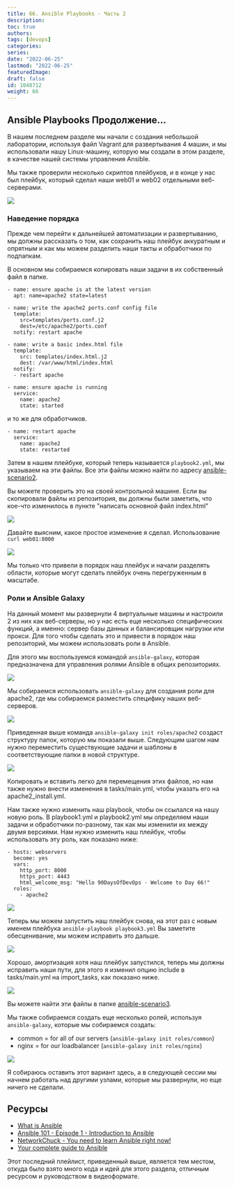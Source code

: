 ```yaml
---
title: 66. Ansible Playbooks - Часть 2
description: 
toc: true
authors:
tags: [devops]
categories:
series: 
date: "2022-06-25"
lastmod: "2022-06-25"
featuredImage:
draft: false
id: 1048712
weight: 66
---
```

## Ansible Playbooks Продолжение...

В нашем последнем разделе мы начали с создания небольшой лаборатории, используя файл Vagrant для развертывания 4 машин, и мы использовали нашу Linux-машину, которую мы создали в этом разделе, в качестве нашей системы управления Ansible. 

Мы также проверили несколько скриптов плейбуков, и в конце у нас был плейбук, который сделал наши web01 и web02 отдельными веб-серверами. 

![](../images/Day66_config1.png?v1)

### Наведение порядка

Прежде чем перейти к дальнейшей автоматизации и развертыванию, мы должны рассказать о том, как сохранить наш плейбук аккуратным и опрятным и как мы можем разделить наши такты и обработчики по подпапкам. 

В основном мы собираемся копировать наши задачи в их собственный файл в папке.

```
- name: ensure apache is at the latest version
  apt: name=apache2 state=latest

- name: write the apache2 ports.conf config file
  template: 
    src=templates/ports.conf.j2 
    dest=/etc/apache2/ports.conf
  notify: restart apache

- name: write a basic index.html file
  template:
    src: templates/index.html.j2
    dest: /var/www/html/index.html
  notify:
  - restart apache

- name: ensure apache is running
  service:
    name: apache2
    state: started
```

и то же для обработчиков.

```
- name: restart apache
  service:
    name: apache2
    state: restarted
```

Затем в нашем плейбуке, который теперь называется `playbook2.yml`, мы указываем на эти файлы. Все эти файлы можно найти по адресу [ansible-scenario2](../../Configmgmt/ansible-scenario2/).

Вы можете проверить это на своей контрольной машине. Если вы скопировали файлы из репозитория, вы должны были заметить, что кое-что изменилось в пункте "написать основной файл index.html"

![](../images/Day66_config2.png?v1)

Давайте выясним, какое простое изменение я сделал. Использование `curl web01:8000` 

![](../images/Day66_config3.png?v1)

Мы только что привели в порядок наш плейбук и начали разделять области, которые могут сделать плейбук очень перегруженным в масштабе.

### Роли и Ansible Galaxy

На данный момент мы развернули 4 виртуальные машины и настроили 2 из них как веб-серверы, но у нас есть еще несколько специфических функций, а именно: сервер базы данных и балансировщик нагрузки или прокси. Для того чтобы сделать это и привести в порядок наш репозиторий, мы можем использовать роли в Ansible. 

Для этого мы воспользуемся командой `ansible-galaxy`, которая предназначена для управления ролями Ansible в общих репозиториях. 

![](../images/Day66_config4.png?v1)

Мы собираемся использовать `ansible-galaxy` для создания роли для apache2, где мы собираемся разместить специфику наших веб-серверов. 

![](../images/Day66_config5.png?v1)

Приведенная выше команда `ansible-galaxy init roles/apache2` создаст структуру папок, которую мы показали выше. Следующим шагом нам нужно переместить существующие задачи и шаблоны в соответствующие папки в новой структуре. 

![](../images/Day66_config6.png?v1)

Копировать и вставить легко для перемещения этих файлов, но нам также нужно внести изменения в tasks/main.yml, чтобы указать его на apache2_install.yml. 

Нам также нужно изменить наш playbook, чтобы он ссылался на нашу новую роль. В playbook1.yml и playbook2.yml мы определяем наши задачи и обработчики по-разному, так как мы изменили их между двумя версиями. Нам нужно изменить наш плейбук, чтобы использовать эту роль, как показано ниже:
```
- hosts: webservers
  become: yes
  vars:
    http_port: 8000
    https_port: 4443
    html_welcome_msg: "Hello 90DaysOfDevOps - Welcome to Day 66!"
  roles:
    - apache2
```

![](../images/Day66_config7.png?v1)

Теперь мы можем запустить наш плейбук снова, на этот раз с новым именем плейбука `ansible-playbook playbook3.yml` Вы заметите обесценивание, мы можем исправить это дальше.  

![](../images/Day66_config8.png?v1)

Хорошо, амортизация хотя наш плейбук запустился, теперь мы должны исправить наши пути, для этого я изменил опцию include в tasks/main.yml на import_tasks, как показано ниже. 

![](../images/Day66_config9.png?v1)

Вы можете найти эти файлы в папке [ansible-scenario3](../Configmgmt/ansible-scenario3).

Мы также собираемся создать еще несколько ролей, используя `ansible-galaxy`, которые мы собираемся создать:
- common = for all of our servers (`ansible-galaxy init roles/common`)
- nginx = for our loadbalancer (`ansible-galaxy init roles/nginx`)

![](../images/Day66_config10.png?v1)

Я собираюсь оставить этот вариант здесь, а в следующей сессии мы начнем работать над другими узлами, которые мы развернули, но еще ничего не сделали.
## Ресурсы 

- [What is Ansible](https://www.youtube.com/watch?v=1id6ERvfozo)
- [Ansible 101 - Episode 1 - Introduction to Ansible](https://www.youtube.com/watch?v=goclfp6a2IQ)
- [NetworkChuck - You need to learn Ansible right now!](https://www.youtube.com/watch?v=5hycyr-8EKs&t=955s)
- [Your complete guide to Ansible](https://www.youtube.com/playlist?list=PLnFWJCugpwfzTlIJ-JtuATD2MBBD7_m3u)

Этот последний плейлист, приведенный выше, является тем местом, откуда было взято много кода и идей для этого раздела, отличным ресурсом и руководством в видеоформате.